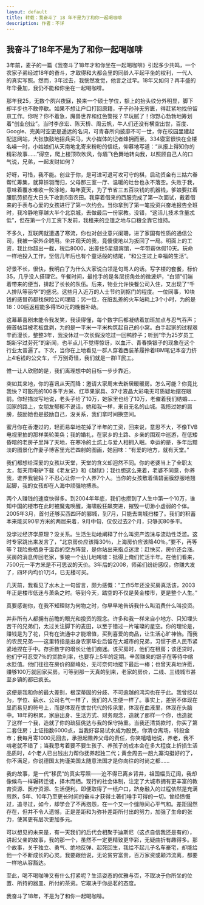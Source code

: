 ```yaml
---
layout: default
title: 转载：我奋斗了 18 年不是为了和你一起喝咖啡
description: 作者：不详
---
```


## 我奋斗了18年不是为了和你一起喝咖啡

3年前，麦子的一篇《我奋斗了18年才和你坐在一起喝咖啡》引起多少共鸣，一个农家子弟经过18年的奋斗，才取得和大都会里的同龄人平起平坐的权利，一代人的真实写照。然而，3年过去，我恍然发觉，他言之过早。18年又如何？再丰盛的年华叠加，我仍不能和你坐在一起喝咖啡。

那年我25，无数个夙兴夜寐，换来一个硕士学位，额上的抬头纹分外明显，脚下却半步也不敢停歇。如果不想让户口打回原籍，子子孙孙无穷匮，得赶紧地找份留京工作。你呢？你不着急，魔兽世界和红色警报？早玩腻了！你野心勃勃地筹划着“创业创业”。当时李彦宏、陈天桥、周云帆，牛人们还没有横空出世，百度、Google、完美时空更是遥远的名词，可青春所向披靡不可一世，你在校园里建起配送网站，大张旗鼓地招兵买马，大小媒体的记者蜂拥而至。334寝室很快在全楼名噪一时，小姑娘们从天南地北寄来粉粉的信纸，仰慕地写道：“从报上得知你的精彩故事……”得空，爬上楼顶吹吹风，你眉飞色舞地转向我，以照顾自己人的口气说，兄弟，一起发财如何？

好呀，可惜，我不能。创业于你，是可进可退可攻可守的棋，启动资金有三姑六眷帮忙筹集，就算铩羽而归，父母那三室一厅、温暖的灶台也永不落空。失败于我，意味着覆水难收一败涂地，每年夏天，为了节省三五百块钱的机器钱，爹娘要扛着腰肌劳损在大日头下收割5亩农田。我穿着借来的西服完成了第一次面试，戴着借来的手表与心爱的女孩进行了第一次约会。当你拿到了第一笔投资兴奋地报告全班时，我冷静地穿越大半个北京城，去做最后一份家教。没错，“这活儿技术含量忒低”，但在第一个月工资下发前，我租来的立锥之地与口粮全靠它维持。

不多久，互联网就遭遇了寒流，你也对创业意兴阑珊，进了家国有性质的通信公司，我被一家外企聘用。坐井观天的我，竟傻傻地以为扳回了一局。明面上的工资，我比你超出一截，税后8000，出差住5星级宾馆，一年带薪休假10天。玩命一样地投入工作，坚信几年后也有个童话般的结尾，“和公主过上幸福的生活”。

好景不长，很快，我明白了为什么大家说白领是句骂人的话。写字楼的套餐，标价35，几乎没人搭理它。午餐时间，最抢手的是各层拐角处的微波炉，“白领”们端着带来的便当，排起了长长的队伍。后来，物业允许快餐公司入住，又出现了“千人排队等丽华”的盛况。这些月入近万的人士节约到抠门的程度。一位同事，10块钱的感冒药都找保险公司理赔；另一位，在脏乱差的火车站耗上3个小时，为的是18：00后返程能多得150元的晚餐补助。

这幕幕喜剧未能令我发笑，我读得懂，每个数字后都凝结着加班加点与忍气吞声；俯首帖耳被老板盘剥，为的是一平米一平米构筑起自己的小窝。白手起家的过程艰辛而漫长，整整3年，我没休过一次长假没吃过一回鸭脖子；听到“华为25岁员工胡新宇过劳死”的新闻，也半点儿不觉得惊讶，以血汗、青春换银子的现象在这个行业太普遍了。下次，当你在上地看见一群人穿着西装革履拎着IBM笔记本奋力挤上4毛钱的公交车，千万别奇怪，我们就是一群IT民工。

惟一让人欣慰的是，我们离理想中的目标一步步靠近。

突如其来地，你的喜讯从天而降：邀请大家周末去新居暖暖房。怎么可能？你竟比我快？可豁亮的100多平方米、红苹果家具、37寸液晶大彩电无可质疑地摆在眼前。你轻描淡写地说，老头子给了10万，她家里也给了10万，老催着我们结婚……回家的路上，女朋友郁郁不说话，她和我一样，来自无名的山城。我揽过她的肩膀，鼓励她也是鼓励自己，没关系，我们拿时间换空间。

蜜月你在香港过的，轻而易举地花掉了半年的工资，回来说，意思不大，不像TVB电视里拍的那样美轮美奂；我的婚礼，在家乡的土路、乡亲的围观中巡游，在低矮昏暗的老房子里拜了天地，在寒冷的土炕上与爱人相拥入眠。幸运的是，多年后黯淡的图景化作妻子博客里光芒四射的图画，她回味：“有爱的地方，就有天堂。”

我们都想给深爱的女孩以天堂，天堂的含义却迥然不同。你的老婆当上了全职太太，每天用电驴下载《老友记》和《越狱》；我也想这么来着，老婆不同意，你养我，谁养我爸妈？不忍心让你一个人养7个人。当你的女孩敷着倩碧面膜舒服地翘起脚，我的女孩却在人海中顽强地搏杀。

两个人赚钱的速度快得多。到2004年年底，我们也攒到了人生中第一个10万，谁知中国的楼市在此时被魔鬼唤醒，海啸般狂飙突进，摧毁一切渺小虚弱的个体。2005年3月，首付还够买西四环的郦城，到7月，只能去南城扫楼了。我们的积蓄本来能买90平方米的两居来着，9月中旬，仅仅过去2个月，只够买80多平。

没学过经济学原理？没关系。生活生动地阐释了什么叫资产泡沫与流动性泛滥。这时专家跳出来发言了，“北京房价应该降30％，上海房价应该降40％。”要不，再等等？我险些栖身于温吞的空方阵营，是你站出来指点迷津：赶快买，房价还会涨。买房的消息传回老家，爹娘一个劲儿地唏嘘：抵得上俺们忙活半年。在他们看来，7500元一平方米是不可思议的天价。3年后的2008，师弟们纷纷感叹，你赚大发了，四环内均价1万4，已无楼可买。

几天前，我看见了水木上一句留言，颇为感慨：“工作5年还没买房真活该，2003年正是楼市低迷与萧条之时。等到今天，踏空的不仅是黄金楼市，更是整个人生。”

真要感谢你，在我不知理财为何物之时，你早早地告诉我什么叫消费什么叫投资。

并非所有人都拥有前瞻的眼光和投资的观念。许多和我一样来自小地方、只知埋头苦干的兄弟们，太过关注脚下的麦田，以至于错过一片璀璨的星空。你的理论是，赚钱是为了花，只有在流通中才能增值，买到喜爱的商品，让生活心旷神怡。而我的农民兄弟——这里特指是出身农家毕业后留在大城市的兄弟，习惯于把人民币紧紧地捏在手中。存折数字的增长让他们痴迷。该买房时，他们在租房；该还贷时，他们宁可忍受7％的贷款利率，也要存上5年的定期。辛苦赚来的银子在等待中缩水贬值。他们往往在房价的巅峰处，无可奈何地接下最后一棒；也曾天真地许愿，赚够100万就回家买房。可等到那一天真的到来，老家的房价，二线、三线城市甚至乡镇的都已疯长。

这便是我和你的最大差别，根深蒂固的分歧、不可逾越的鸿沟也在于此。我曾经以为，学位、薪水、公司名气一样了，我们的人生便一样了。事实上，差别不体现在显而易见的符号上，而是体现在世世代代的传承里，体现在血液里，体现在头脑中。18年的积累，家庭出身、生活方式、财务观念，造就了那样一个你，也造就了这样一个我，造就了你的疏狂佻达与我的保守持重。当我还清贷款时，你买了第二套住房；上证指数6000点，当我好容易试水成为股民，你清仓离场，转投金市；我每月寄1000元回去，承担起赡养父母的责任，你笑嘻嘻地说，养老，我不啃老就不错了；当我思考着要不要生孩子、养孩子的成本会在多大程度上折损生活品质时，4个老人已出钱出力帮你抚养起独二代；黄金周去一趟九寨沟挺好的了，你不满足，你说德国太拘谨美国太随意法国才是你向往的时尚之都……

我的故事，是一代“移民”的真实写照——迫不得已离乡背井，祖国幅员辽阔，我却像候鸟一样辗转迁徙，择木而栖。现行的社会体制，注定了大城市拥有更丰富的教育资源、医疗资源、生活便利。即便取得了一纸户口，跻身融入的过程依然是充满煎熬，5年、10年乃至更长时间的奋斗才获得土著们唾手可得的一切。曾经愤慨过，追寻过，如今，却学会了不再抱怨，在一个又一个缝隙间心平气和。差距固然存在，但并不令人遗憾，正是差距和为弥补差距所付出的努力，加强了生命的张力，使其更有层次更加多元。

可以想见的未来是，有一天我们的后代会相聚于迪斯尼（这点自信我还是有的），讲起父亲的故事，我的那一个，虽然不一定更精致更华彩，无疑曲折有趣得多。那个故事，关于独立、勇气、绝地反弹、起死回生，我给不起儿子名车豪宅，却能给他一个不断成长的心灵。我要跟他说，无论贫穷富贵，百万家资或颠沛流离，都要一样地从容豁达。

至此，喝不喝咖啡又有什么打紧呢？生活姿态的优雅与否，不取决于你所坐的位置、所持的器皿、所付的茶资。它取决于你品茗的态度。

我奋斗了18年，不是为了和你一起喝咖啡。
